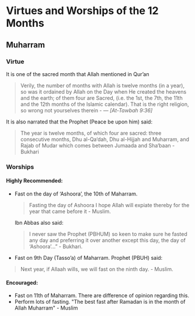 # Virtues and Worships of the 12 Months
## Muharram

### Virtue
It is one of the sacred month that Allah mentioned in Qur’an
> Verily, the number of months with Allah is twelve months (in a year), so was it ordained by Allah on the Day when He created the heavens and the earth; of them four are Sacred, (i.e. the 1st, the 7th, the 11th and the 12th months of the Islamic calendar). That is the right religion, so wrong not yourselves therein - 
> &mdash; <cite>[At-Tawbah 9:36]</cite>

It is also narrated that the Prophet (Peace be upon him) said:
> The year is twelve months, of which four are sacred: three consecutive months, Dhu al-Qa‘dah, Dhu al-Hijjah and Muharram, and Rajab of Mudar which comes between Jumaada and Sha‘baan - Bukhari

### Worships
#### Highly Recommended:
- Fast on the day of ‘Ashoora’, the 10th of Maharram.  
  > Fasting the day of Ashoora I hope Allah will expiate thereby for the year that came before it - Muslim.  
  >
  Ibn Abbas also said: 
  > I never saw the Prophet (PBHUM) so keen to make sure he fasted any day and preferring it over another except this day, the  day of ‘Ashoora’…” - Bukhari.
 
- Fast on 9th Day (Tasso’a) of Maharram.  Prophet (PBUH) said: 
> Next year, if Allaah wills, we will fast on the ninth day. - Muslim.

#### Encouraged:
- Fast on 11th of Maharram.  There are difference of opinion regarding this.
- Perform lots of fasting.  "The best fast after Ramadan is in the month of Allah Muharram" - Muslim


